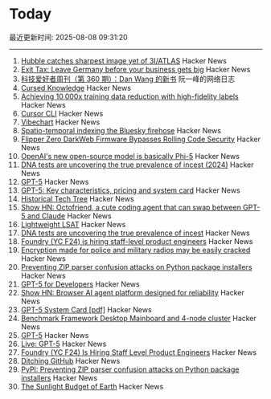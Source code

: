 # Today

最近更新时间: 2025-08-08 09:31:20

--- 
1. [Hubble catches sharpest image yet of 3I/ATLAS](https://www.skyatnightmagazine.com/news/hubble-3i-atlas-july-2025) Hacker News
2. [Exit Tax: Leave Germany before your business gets big](https://eidel.io/exit-tax-leave-germany-before-your-business-gets-big/) Hacker News
3. [科技爱好者周刊（第 360 期）：Dan Wang 的新书](http://www.ruanyifeng.com/blog/2025/08/weekly-issue-360.html) 阮一峰的网络日志
4. [Cursed Knowledge](https://immich.app/cursed-knowledge/) Hacker News
5. [Achieving 10,000x training data reduction with high-fidelity labels](https://research.google/blog/achieving-10000x-training-data-reduction-with-high-fidelity-labels/) Hacker News
6. [Cursor CLI](https://cursor.com/cli) Hacker News
7. [Vibechart](https://www.vibechart.net/) Hacker News
8. [Spatio-temporal indexing the Bluesky firehose](https://joelgustafson.com/posts/2025-08-07/spatio-temporal-indexing-the-bluesky-firehose) Hacker News
9. [Flipper Zero DarkWeb Firmware Bypasses Rolling Code Security](https://www.rtl-sdr.com/flipperzero-darkweb-firmware-bypasses-rolling-code-security/) Hacker News
10. [OpenAI's new open-source model is basically Phi-5](https://www.seangoedecke.com/gpt-oss-is-phi-5/) Hacker News
11. [DNA tests are uncovering the true prevalence of incest (2024)](https://www.theatlantic.com/health/archive/2024/03/dna-tests-incest/677791/) Hacker News
12. [GPT-5](https://openai.com/gpt-5/) Hacker News
13. [GPT-5: Key characteristics, pricing and system card](https://simonwillison.net/2025/Aug/7/gpt-5/) Hacker News
14. [Historical Tech Tree](https://www.historicaltechtree.com/) Hacker News
15. [Show HN: Octofriend, a cute coding agent that can swap between GPT-5 and Claude](https://github.com/synthetic-lab/octofriend) Hacker News
16. [Lightweight LSAT](https://lightweightlsat.com/) Hacker News
17. [DNA tests are uncovering the true prevalence of incest](https://www.theatlantic.com/health/archive/2024/03/dna-tests-incest/677791/) Hacker News
18. [Foundry (YC F24) is hiring staff-level product engineers](https://www.ycombinator.com/companies/foundry/jobs/jwdYx6v-founding-product-engineer) Hacker News
19. [Encryption made for police and military radios may be easily cracked](https://www.wired.com/story/encryption-made-for-police-and-military-radios-may-be-easily-cracked-researchers-find/) Hacker News
20. [Preventing ZIP parser confusion attacks on Python package installers](https://blog.pypi.org/posts/2025-08-07-wheel-archive-confusion-attacks/) Hacker News
21. [GPT-5 for Developers](https://openai.com/index/introducing-gpt-5-for-developers) Hacker News
22. [Show HN: Browser AI agent platform designed for reliability](https://github.com/nottelabs/notte) Hacker News
23. [GPT-5 System Card [pdf]](https://cdn.openai.com/pdf/8124a3ce-ab78-4f06-96eb-49ea29ffb52f/gpt5-system-card-aug7.pdf) Hacker News
24. [Benchmark Framework Desktop Mainboard and 4-node cluster](https://github.com/geerlingguy/ollama-benchmark/issues/21) Hacker News
25. [GPT-5](http://openai.com/gpt-5) Hacker News
26. [Live: GPT-5](https://www.youtube.com/watch?v=0Uu_VJeVVfo) Hacker News
27. [Foundry (YC F24) Is Hiring Staff Level Product Engineers](https://www.ycombinator.com/companies/foundry/jobs/jwdYx6v-founding-product-engineer) Hacker News
28. [Ditching GitHub](https://tomscii.sig7.se/2024/01/Ditching-GitHub) Hacker News
29. [PyPI: Preventing ZIP parser confusion attacks on Python package installers](https://blog.pypi.org/posts/2025-08-07-wheel-archive-confusion-attacks/) Hacker News
30. [The Sunlight Budget of Earth](https://www.asimov.press/p/sunlight-budget) Hacker News
